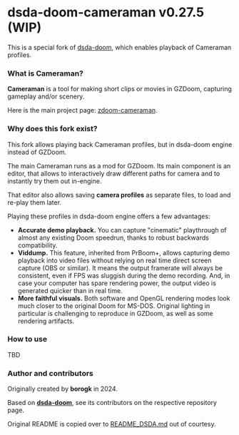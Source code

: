 # dsda-doom-cameraman v0.27.5 (WIP)

This is a special fork of [dsda-doom](https://github.com/kraflab/dsda-doom), 
which enables playback of Cameraman profiles.

### What is Cameraman?

**Cameraman** is a tool for making short clips or movies in GZDoom, capturing gameplay and/or scenery.

Here is the main project page: [zdoom-cameraman](https://github.com/borogk/zdoom-cameraman).

### Why does this fork exist?

This fork allows playing back Cameraman profiles, but in dsda-doom engine instead of GZDoom.

The main Cameraman runs as a mod for GZDoom. Its main component is an editor, that allows to interactively draw
different paths for camera and to instantly try them out in-engine.

That editor also allows saving **camera profiles** as separate files, to load and re-play them later.

Playing these profiles in dsda-doom engine offers a few advantages:
- **Accurate demo playback.** 
  You can capture "cinematic" playthrough of almost any existing Doom speedrun,
  thanks to robust backwards compatibility.
- **Viddump.** 
  This feature, inherited from PrBoom+, allows capturing demo playback into video files 
  without relying on real time direct screen capture (OBS or similar). It means the output framerate will always
  be consistent, even if FPS was sluggish during the demo recording. And, in case your computer has spare rendering
  power, the output video is generated quicker than in real time.
- **More faithful visuals.**
  Both software and OpenGL rendering modes look much closer to the original Doom for MS-DOS.
  Original lighting in particular is challenging to reproduce in GZDoom, as well as some rendering artifacts.

### How to use

TBD

### Author and contributors

Originally created by **borogk** in 2024.

Based on **[dsda-doom](https://github.com/kraflab/dsda-doom)**, see its contributors on the respective repository page.

Original README is copied over to [README_DSDA.md](README_DSDA.md) out of courtesy.
